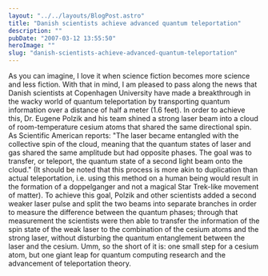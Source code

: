```yaml
---
layout: "../../layouts/BlogPost.astro"
title: "Danish scientists achieve advanced quantum teleportation"
description: ""
pubDate: "2007-03-12 13:55:50"
heroImage: ""
slug: "danish-scientists-achieve-advanced-quantum-teleportation"
---
```


As you can imagine, I love it when science fiction becomes more science and less fiction. With that in mind, I am pleased to pass along the news that Danish scientists at Copenhagen University have made a breakthrough in the wacky world of quantum teleportation by transporting quantum information over a distance of half a meter (1.6 feet). In order to achieve this, Dr. Eugene Polzik and his team shined a strong laser beam into a cloud of room-temperature cesium atoms that shared the same directional spin. As Scientific American reports: "The laser became entangled with the collective spin of the cloud, meaning that the quantum states of laser and gas shared the same amplitude but had opposite phases. The goal was to transfer, or teleport, the quantum state of a second light beam onto the cloud." (It should be noted that this process is more akin to duplication than actual teleportation, i.e. using this method on a human being would result in the formation of a doppelganger and not a magical Star Trek-like movement of matter). To achieve this goal, Polzik and other scientists added a second weaker laser pulse and split the two beams into separate branches in order to measure the difference between the quantum phases; through that measurement the scientists were then able to transfer the information of the spin state of the weak laser to the combination of the cesium atoms and the strong laser, without disturbing the quantum entanglement between the laser and the cesium. Umm, so the short of it is: one small step for a cesium atom, but one giant leap for quantum computing research and the advancement of teleportation theory.
